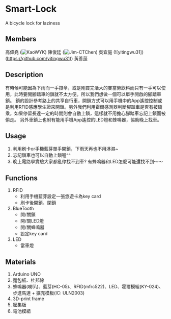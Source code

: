 # Smart-Lock
A bicycle lock for laziness 

## Members
高偉堯 (![KaoWYK](https://github.com/KaoWYK))
陳俊廷 (![Jim-CTChen](https://github.com/Jim-CTChen))
吳宜庭 (![yitingwu31])(https://github.com/yitingwu31))
黃善莛

## Description
有時候可能因為下雨而一手撐傘，或是剛買完活大的麥當勞飲料而只有一手可以使用，此時要開腳踏車的鎖就不太方便。所以我們想做一個可以單手開啟的腳踏車鎖。
鎖的設計參考路上的共享自行車，開鎖方式可以用手機中的App遙控控制或是利用RFID感應學生證來開鎖。另外我們利用霍爾感測器判斷腳踏車是否有被騎乘，如果停留長達一定的時間則會自動上鎖，這樣就不用擔心腳踏車忘記上鎖而被偷走。
另外車鎖上也附有能用手機App遙控的LED燈和蜂鳴器，協助晚上找車。

## Usage
1. 利用刷卡or手機藍芽單手開鎖，下雨天再也不用淋濕~
2. 忘記鎖車也可以自動上鎖喔^^
3. 晚上電路學實驗大家都亂停找不到車? 有蜂鳴器和LED怎麼可能還找不到～～

## Functions
1. RFID
    * 利用手機藍芽設定一張悠遊卡為key card
    * 刷卡後開鎖、閉鎖
2. BlueTooth
    * 開/關鎖 
    * 開/關LED燈 
    * 開/關蜂鳴器 
    * 設定key card
3. LED
    * 當車燈

## Materials
1. Arduino UNO
2. 麵包板、杜邦線
3. 蜂鳴器(喇叭)、藍芽(HC-05)、RFID(mfrc522)、LED、霍爾模組(KY-024)、步進馬達 + 擴充模板(IC: ULN2003)
4. 3D-print frame
5. 密集板
6. 電池模組
